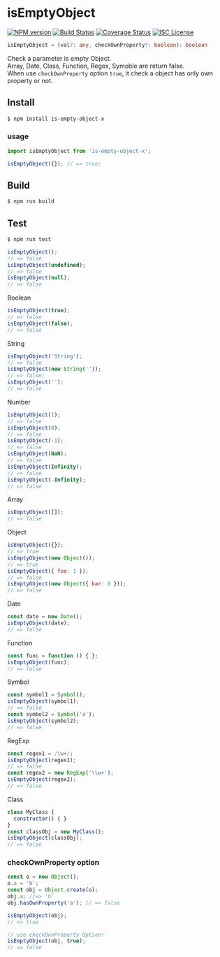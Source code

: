 # isEmptyObject

[![NPM version](https://badgen.net/npm/v/is-empty-object-x)](https://www.npmjs.com/package/is-empty-object-x) 
[![Build Status](https://travis-ci.com/KiKiKi-KiKi/isEmptyObject.svg?branch=main)](https://travis-ci.com/KiKiKi-KiKi/isEmptyObject) 
[![Coverage Status](https://coveralls.io/repos/github/KiKiKi-KiKi/isEmptyObject/badge.svg?branch=main)](https://coveralls.io/github/KiKiKi-KiKi/isEmptyObject?branch=main) 
[![ISC License](http://img.shields.io/badge/license-ISC-green.svg?style=flat)](https://github.com/KiKiKi-KiKi/isEmptyObject/blob/main/package.json)

```typescript
isEmptyObject = (val?: any, checkOwnProperty?: boolean): boolean
```
Check a parameter is empty Object.  
Array, Date, Class, Function, Regex, Symoble are return false.  
When use `checkOwnProperty` option `true`, it check a object has only own property or not.

## Install

```sh
$ npm install is-empty-object-x
```

### usage

```js
import isEmptyObject from 'is-empty-object-x';

isEmptyObject({}); // => true;
```

## Build

```sh
$ npm run build
```

## Test

```sh
$ npm run test
```

```js
isEmptyObject();
// => false
isEmptyObject(undefined);
// => false
isEmptyObject(null);
// => false
```

Boolean
```js
isEmptyObject(true);
// => false
isEmptyObject(false);
// => false
```

String
```js
isEmptyObject('String');
// => false
isEmptyObject(new String(''));
// => false;
isEmptyObject('');
// => false
```

Number
```js
isEmptyObject(1);
// => false
isEmptyObject(0);
// => false
isEmptyObject(-1);
// => false
isEmptyObject(NaN);
// => false
isEmptyObject(Infinity);
// => false
isEmptyObject(-Infinity);
// => false
```

Array
```js
isEmptyObject([]);
// => false
```

Object
```js
isEmptyObject({});
// => true
isEmptyObject(new Object());
// => true
isEmptyObject({ foo: 1 });
// => false
isEmptyObject(new Object({ bar: 0 }));
// => false
```

Date
```js
const date = new Date();
isEmptyObject(date);
// => false
```

Function
```js
const func = function () { };
isEmptyObject(func);
// => false
```

Symbol
```js
const symbol1 = Symbol();
isEmptyObject(symbol1);
// => false
const symbol2 = Symbol('a');
isEmptyObject(symbol2);
// => false
```

RegExp
```js
const regex1 = /\w+/;
isEmptyObject(regex1);
// => false
const regex2 = new RegExp('\\w+');
isEmptyObject(regex2);
// => false
```

Class
```js
class MyClass {
  constructor() { }
}
const classObj = new MyClass();
isEmptyObject(classObj);
// => false
```

### checkOwnProperty option

```js
const o = new Object();
o.a = 'b';
const obj = Object.create(o);
obj.a; //=> 'b'
obj.hasOwnProperty('a'); // => false

isEmptyObject(obj);
// => true

// use checkOwnProperty Option!
isEmptyObject(obj, true);
// => false
```
